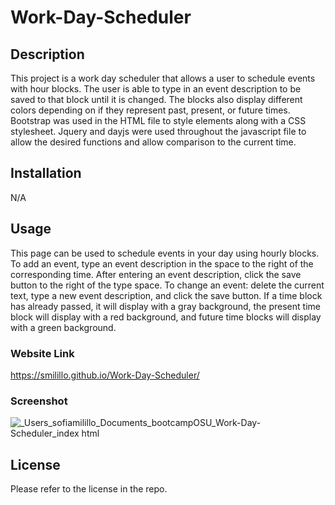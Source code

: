 # Work-Day-Scheduler
## Description

This project is a work day scheduler that allows a user to schedule events with hour blocks. The user is able to type in an event description to be saved to that block until it is changed. The blocks also display different colors depending on if they represent past, present, or future times. Bootstrap was used in the HTML file to style elements along with a CSS stylesheet. Jquery and dayjs were used throughout the javascript file to allow the desired functions and allow comparison to the current time.

## Installation

N/A

## Usage

This page can be used to schedule events in your day using hourly blocks. To add an event, type an event description in the space to the right of the corresponding time. After entering an event description, click the save button to the right of the type space. To change an event: delete the current text, type a new event description, and click the save button. If a time block has already passed, it will display with a gray background, the present time block will display with a red background, and future time blocks will display with a green background.

### Website Link
https://smilillo.github.io/Work-Day-Scheduler/

### Screenshot
![_Users_sofiamilillo_Documents_bootcampOSU_Work-Day-Scheduler_index html](https://user-images.githubusercontent.com/121981411/221465559-5cef3674-05a4-49d4-b8db-99e366e2b961.png)


## License

Please refer to the license in the repo.

